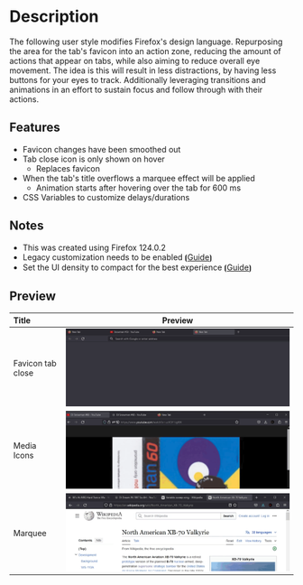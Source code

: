 # Description

The following user style modifies Firefox's design language. Repurposing the area for the tab's favicon into an action zone, reducing the amount of actions that appear on tabs, while also aiming to reduce overall eye movement. The idea is this will result in less distractions, by having less buttons for your eyes to track. Additionally leveraging transitions and animations in an effort to sustain focus and follow through with their actions.

## Features

- Favicon changes have been smoothed out
- Tab close icon is only shown on hover
  - Replaces favicon
- When the tab's title overflows a marquee effect will be applied
  - Animation starts after hovering over the tab for 600 ms
- CSS Variables to customize delays/durations

## Notes

- This was created using Firefox 124.0.2
- Legacy customization needs to be enabled [⦗Guide⦘](https://winaero.com/enable-loading-userchrome-css-usercontent-css-firefox/)
- Set the UI density to compact for the best experience [⦗Guide⦘](./guides/compact-ui/enable-compact-ui.md)

## Preview

| Title             |                               Preview                               |
| :---------------- | :-----------------------------------------------------------------: |
| Favicon tab close | ![favicon tab close preview](./previews/tab-favicon-actions-1.gif)  |
| Media Icons       | ![media icon effects preview](./previews/tab-favicon-actions-2.gif) |
| Marquee           |   ![marquee effect preview](./previews/tab-favicon-actions-3.gif)   |
